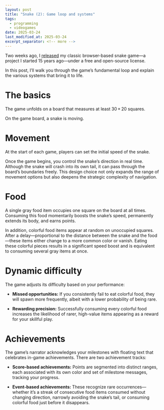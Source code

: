 ```yaml
---
layout: post
title: "Snake (2): Game loop and systems"
tags:
  - programming
  - videogames
date: 2025-03-24
last_modified_at: 2025-03-24
excerpt_separator: <!-- more -->
---
```


Two weeks ago, I [released][2] my classic browser-based snake game—a project I
started 15 years ago—under a free and open-source license.

In this post, I’ll walk you through the game’s fundamental loop and explain the
various systems that bring it to life.

<!-- more -->

# The basics

The game unfolds on a board that measures at least 30&thinsp;&times;&thinsp;20
squares.

On the game board, a snake is moving.

# Movement

At the start of each game, players can set the initial speed of the snake.

Once the game begins, you control the snake’s direction in real time. Although
the snake will crash into its own tail, it can pass through the board’s
boundaries freely. This design choice not only expands the range of movement
options but also deepens the strategic complexity of navigation.

# Food

A single gray food item occupies one square on the board at all times.
Consuming this food momentarily boosts the snake’s speed, permanently extends
its body, and earns points.

In addition, colorful food items appear at random on unoccupied squares. After
a delay—proportional to the distance between the snake and the food—these items
either change to a more common color or vanish. Eating these colorful pieces
results in a significant speed boost and is equivalent to consuming several
gray items at once.

# Dynamic difficulty

The game adjusts its difficulty based on your performance:

- **Missed opportunities:** If you consistently fail to eat colorful food, they
  will spawn more frequently, albeit with a lower probability of being rare.

- **Rewarding precision:** Successfully consuming every colorful food increases
  the likelihood of rarer, high-value items appearing as a reward for your
  skillful play.

# Achievements

The game’s narrator acknowledges your milestones with floating text that
celebrates in-game achievements. There are two achievement tracks:

- **Score-based achievements:** Points are segmented into distinct ranges, each
  associated with its own color and set of milestone messages, tracking your
  progress.

- **Event-based achievements:** These recognize rare occurrences—whether it’s a
  streak of consecutive food items consumed without changing direction,
  narrowly avoiding the snake’s tail, or consuming colorful food just before it
  disappears.

 [1]: /Snake
 [2]: https://github.com/witiko/snake
